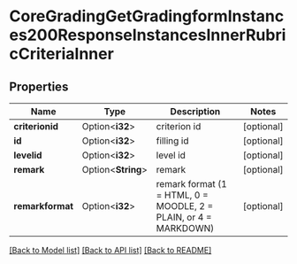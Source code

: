 # CoreGradingGetGradingformInstances200ResponseInstancesInnerRubricCriteriaInner

## Properties

Name | Type | Description | Notes
------------ | ------------- | ------------- | -------------
**criterionid** | Option<**i32**> | criterion id | [optional]
**id** | Option<**i32**> | filling id | [optional]
**levelid** | Option<**i32**> | level id | [optional]
**remark** | Option<**String**> | remark | [optional]
**remarkformat** | Option<**i32**> | remark format (1 = HTML, 0 = MOODLE, 2 = PLAIN, or 4 = MARKDOWN) | [optional]

[[Back to Model list]](../README.md#documentation-for-models) [[Back to API list]](../README.md#documentation-for-api-endpoints) [[Back to README]](../README.md)


